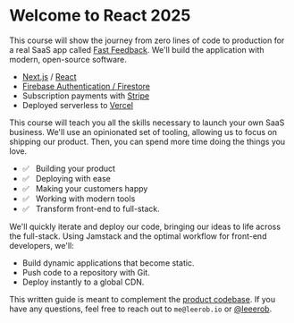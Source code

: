 # Welcome to React 2025

This course will show the journey from zero lines of code to production for a real SaaS app called [Fast Feedback](/introduction/product-overview). We'll build the application with modern, open-source software.

- [Next.js](https://nextjs.org/) / [React](https://reactjs.org/)
- [Firebase Authentication / Firestore](https://firebase.com/)
- Subscription payments with [Stripe](https://stripe.com/)
- Deployed serverless to [Vercel](https://vercel.com/)

This course will teach you all the skills necessary to launch your own SaaS business. We'll use an opinionated set of tooling, allowing us to focus on shipping our product. Then, you can spend more time doing the things you love.

- ✅ &nbsp; Building your product
- ✅ &nbsp; Deploying with ease
- ✅ &nbsp; Making your customers happy
- ✅ &nbsp; Working with modern tools
- ✅ &nbsp; Transform front-end to full-stack.

We'll quickly iterate and deploy our code, bringing our ideas to life across the full-stack. Using Jamstack and the optimal workflow for front-end developers, we'll:

- Build dynamic applications that become static.
- Push code to a repository with Git.
- Deploy instantly to a global CDN.

This written guide is meant to complement the [product codebase](https://github.com/leerob/fastfeedback). If you have any questions, feel free to reach out to `me@leerob.io` or [@leeerob](https://twitter.com/leeerob).
